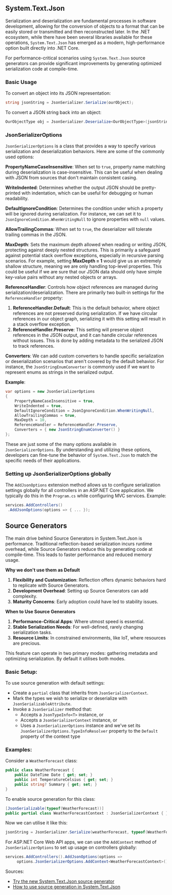 
## System.Text.Json

Serialization and deserialization are fundamental processes in software development, allowing for the conversion of objects to a format that can be easily stored or transmitted and then reconstructed later. In the .NET ecosystem, while there have been several libraries available for these operations, `System.Text.Json` has emerged as a modern,  high-performance option built directly into .NET Core.

For performance-critical scenarios  using `System.Text.Json` source generators  can provide significant improvements by generating optimized serialization code at compile-time.

### Basic Usage

To convert an object into its JSON representation:

```csharp
string jsonString = JsonSerializer.Serialize(ourObject);
```

To convert a JSON string back into an object:

```csharp
OurObjectType obj = JsonSerializer.Deserialize<OurObjectType>(jsonString);
```

### JsonSerializerOptions

`JsonSerializerOptions` is a class that provides a way to specify various serialization and deserialization behaviors. Here are some of the commonly used options:

**PropertyNameCaseInsensitive**: When set to `true`, property name matching during deserialization is case-insensitive. This can be useful when dealing with JSON from sources that don't maintain consistent casing.

**WriteIndented**: Determines whether the output JSON should be pretty-printed with indentation, which can be useful for debugging or human readability.

**DefaultIgnoreCondition**: Determines the condition under which a property will be ignored during serialization. For instance, we can set it to `JsonIgnoreCondition.WhenWritingNull` to ignore properties with `null` values.

**AllowTrailingCommas**: When set to `true`, the deserializer will tolerate trailing commas in the JSON.

**MaxDepth**: Sets the maximum depth allowed when reading or writing JSON, protecting against deeply nested structures. This is primarily a safeguard against potential stack overflow exceptions, especially in recursive parsing scenarios. For example, setting **MaxDepth = 1** would give us an extremely shallow structure, meaning we are only handling top-level properties. This could be useful if we are sure that our JSON data should only have simple key-value pairs without any nested objects or arrays.

**ReferenceHandler**: Controls how object references are managed during serialization/deserialization.
There are primarily two built-in settings for the `ReferenceHandler` property:

1. **ReferenceHandler.Default**: This is the default behavior, where object references are not preserved during serialization. If we have circular references in our object graph, serializing it with this setting will result in a stack overflow exception.
2. **ReferenceHandler.Preserve**: This setting will preserve object references in the JSON output, and it can handle circular references without issues. This is done by adding metadata to the serialized JSON to track references.

**Converters**: We can add custom converters to handle specific serialization or deserialization scenarios that aren't covered by the default behavior. For instance, the `JsonStringEnumConverter` is commonly used if we want to represent enums as strings in the serialized output.

**Example**:

```csharp
var options = new JsonSerializerOptions 
{
    PropertyNameCaseInsensitive = true,
    WriteIndented = true,
    DefaultIgnoreCondition = JsonIgnoreCondition.WhenWritingNull,
    AllowTrailingCommas = true,
    MaxDepth = 10,
    ReferenceHandler = ReferenceHandler.Preserve,
    Converters = { new JsonStringEnumConverter() }
};
```  

These are just some of the many options available in `JsonSerializerOptions`. By understanding and utilizing these options, developers can fine-tune the behavior of `System.Text.Json` to match the specific needs of their applications.

### Setting up JsonSerializerOptions globally

The `AddJsonOptions` extension method allows us to configure serialization settings globally for all controllers in an ASP.NET Core application.  We typically do this in the `Program.cs` while configuring MVC services. Example:

```csharp
services.AddControllers()  
 .AddJsonOptions(options => { ... });
```  

## Source Generators

The main drive behind Source Generators in System.Text.Json is performance. Traditional reflection-based serialization incurs runtime overhead, while Source Generators reduce this by generating code at compile-time. This leads to faster performance and reduced memory usage.

**Why we don't use them as Default**

1.  **Flexibility and Customization**: Reflection offers dynamic behaviors hard to replicate with Source Generators.
2.  **Development Overhead**: Setting up Source Generators can add complexity.
3.  **Maturity Concerns**: Early adoption could have led to stability issues.

**When to Use Source Generators**

1.  **Performance-Critical Apps**: Where utmost speed is essential.
2.  **Stable Serialization Needs**: For well-defined, rarely changing serialization tasks.
3.  **Resource Limits**: In constrained environments, like IoT, where resources are precious.

This feature can operate in two primary modes: gathering metadata and optimizing serialization. By default it utilises both modes.

### Basic Setup:

To use source generation with default settings:

- Create a `partial` class that inherits from `JsonSerializerContext`.
- Mark the types we wish to serialize or deserialize with `JsonSerializableAttribute`.
- Invoke a `JsonSerializer` method that:
  - Accepts a `JsonTypeInfo<T>` instance, or
  - Accepts a `JsonSerializerContext` instance, or
  - Uses a `JsonSerializerOptions` instance and we've set its `JsonSerializerOptions.TypeInfoResolver` property to the `Default` property of the context type


### Examples:

Consider a `WeatherForecast` class:

```csharp
public class WeatherForecast {  
    public DateTime Date { get; set; }
    public int TemperatureCelsius { get; set; }
    public string? Summary { get; set; }
}  
```  

To enable source generation for this class:

```csharp
[JsonSerializable(typeof(WeatherForecast))]  
public partial class WeatherForecastContext : JsonSerializerContext { }
```

Now we can utilise it like this:

```csharp
jsonString = JsonSerializer.Serialize(weatherForecast, typeof(WeatherForecast), WeatherForecastContext.Default);  
```

For ASP.NET Core Web API apps, we can use the `AddContext` method of `JsonSerializerOptions` to set up usage on controllers globally:

```csharp
services.AddControllers().AddJsonOptions(options =>  
	 options.JsonSerializerOptions.AddContext<WeatherForecastContext>());
```  

Sources:

- [Try the new System.Text.Json source generator](https://devblogs.microsoft.com/dotnet/try-the-new-system-text-json-source-generator)
- [How to use source generation in System.Text.Json](https://learn.microsoft.com/en-us/dotnet/standard/serialization/system-text-json/source-generation)
